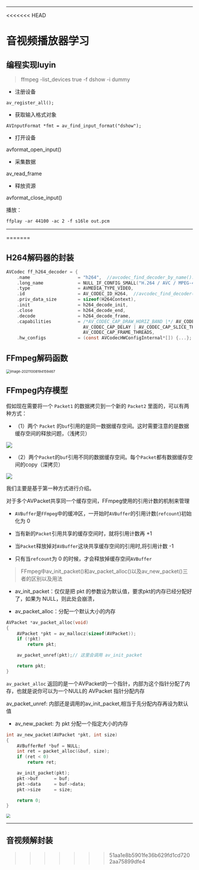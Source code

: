 



------

<<<<<<< HEAD
# 音视频播放器学习

## 编程实现luyin

>  ffmpeg -list_devices true -f dshow -i dummy

- 注册设备

`av_register_all();`

- 获取输入格式对象

`AVInputFormat *fmt = av_find_input_format("dshow");`

- 打开设备

avformat_open_input()

- 采集数据

av_read_frame

- 释放资源

avformat_close_input()


播放：

`ffplay -ar 44100 -ac 2 -f s16le out.pcm`

----





=======

## H264解码器的封装

```c
AVCodec ff_h264_decoder = {
    .name                  = "h264",  //avcodec_find_decoder_by_name():根据解码器名字
    .long_name             = NULL_IF_CONFIG_SMALL("H.264 / AVC / MPEG-4 AVC / MPEG-4 part 10"),
    .type                  = AVMEDIA_TYPE_VIDEO,
    .id                    = AV_CODEC_ID_H264,  //avcodec_find_decoder() 就是通过 id 进行查找的
    .priv_data_size        = sizeof(H264Context),
    .init                  = h264_decode_init,
    .close                 = h264_decode_end,
    .decode                = h264_decode_frame,
    .capabilities          = /*AV_CODEC_CAP_DRAW_HORIZ_BAND |*/ AV_CODEC_CAP_DR1 |
                             AV_CODEC_CAP_DELAY | AV_CODEC_CAP_SLICE_THREADS |
                             AV_CODEC_CAP_FRAME_THREADS,
    .hw_configs            = (const AVCodecHWConfigInternal*[]) {...};
```

## FFmpeg解码函数

<img src="D:\cppSumWork\kendall-cpp\docs\学习笔记\img\image-20211008194159467.png" alt="image-20211008194159467" style="zoom: 67%;" />

## FFmpeg内存模型

假如现在需要将一个 `Packet1` 的数据拷贝到一个新的 `Packet2` 里面的，可以有两种方式：



- （1）两个 `Packet` 的`buf`引用的是同一数据缓存空间。这时需要注意的是数据缓存空间的释放问题，（浅拷贝）



![](https://cdn.jsdelivr.net/gh/kendall-cpp/blogPic@main/寻offer总结02/ffmpeg内存模型01.fx9uh9zlvgg.png)



- （2）两个`Packet`的`buf`引用不同的数据缓存空间。每个`Packet`都有数据缓存空间的copy（深拷贝）



![](https://cdn.jsdelivr.net/gh/kendall-cpp/blogPic@main/寻offer总结02/ffmpeg内存模型02.5bp5sxiy4h40.png)



我们主要是基于第一种方式进行介绍。


对于多个AVPacket共享同一个缓存空间，FFmpeg使用的引用计数的机制来管理

- `AVBuffer`是`FFmpeg`中的缓冲区，一开始时`AVBuffer`的引用计数(`refcount`)初始化为 0

- 当有新的`Packet`引用共享的缓存空间时，就将引用计数再 +1

- 当`Packet`释放掉对`AVBuffer`这块共享缓存空间的引用时,将引用计数 -1

- 只有当`refcount`为 0 的时候，才会释放掉缓存空间`AVBuffer`



> FFmpeg中av_init_packet()和av_packet_alloc()以及av_new_packet()三者的区别以及用法

- av_init_packet：仅仅是把 pkt 的参数设为默认值，要求pkt的内存已经分配好了，如果为 NULL，则此处会崩溃，

- av_packet_alloc：分配一个默认大小的内存

```c
AVPacket *av_packet_alloc(void)
{
    AVPacket *pkt = av_mallocz(sizeof(AVPacket));
    if (!pkt)
        return pkt;

    av_packet_unref(pkt);// 这里会调用 av_init_packet

    return pkt;
}
```

`av_packet_alloc` 返回的是一个AVPacket的一个指针，内部为这个指针分配了内存，也就是说你可以为一个NULL的 AVPacket 指针分配内存

av_packet_unref: 内部还是调用的av_init_packet,相当于先分配内存再设为默认值

- av_new_packet: 为 pkt 分配一个指定大小的内存

```c
int av_new_packet(AVPacket *pkt, int size)
{
    AVBufferRef *buf = NULL;
    int ret = packet_alloc(&buf, size);
    if (ret < 0)
        return ret;

    av_init_packet(pkt);
    pkt->buf      = buf;
    pkt->data     = buf->data;
    pkt->size     = size;

    return 0;
}
```

<img src="https://cdn.jsdelivr.net/gh/kendall-cpp/blogPic@main/寻offer总结02/av_new_packet.6alnru95cpg0.png" style="zoom:67%;" />


-----

## 音视频解封装

>>>>>>> 51aa1e8b5901fe36b629fd1cd7202aa75899dfe4

